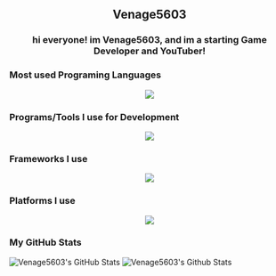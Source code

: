 <h2 align="center">Venage5603</h2>

<h3 align="center">hi everyone! im Venage5603, and im a starting Game Developer and YouTuber!</h3>
<h3> Most used Programing Languages</h3>

<p align="center">
  <a href="https://skillicons.dev">
    <img src="https://skillicons.dev/icons?i=c,cs,cpp,md" />
  </a>
</p>

<h3> Programs/Tools I use for Development</h3>

<p align="center">
  <a href="https://skillicons.dev">
    <img src="https://skillicons.dev/icons?i=git,unreal,vscode" />
  </a>
</p>

<h3> Frameworks I use</h3>

<p align="center">
  <a href="https://skillicons.dev">
    <img src="https://skillicons.dev/icons?i=dotnet" />
  </a>
</p>

<h3> Platforms I use</h3>

<p align="center">
  <a href="https://skillicons.dev">
    <img src="https://skillicons.dev/icons?i=discord,github,twitter" />
  </a>
</p>

<h3> My GitHub Stats</h3>

![Venage5603's GitHub Stats](https://my-readme-stats-one.vercel.app/api?username=Venage5603&show_icons=true&theme=gotham)
![Venage5603's Github Stats](https://my-readme-stats-one.vercel.app/api/top-langs/?username=Venage5603&layout=compact&theme=gotham)
